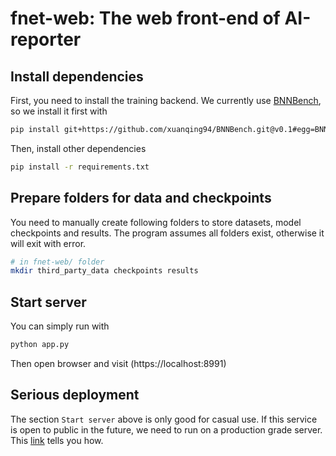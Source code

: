# fnet-web: The web front-end of AI-reporter

## Install dependencies

First, you need to install the training backend. We currently use [BNNBench](https://github.com/xuanqing94/BNNBench), so we install it first with

```bash
pip install git+https://github.com/xuanqing94/BNNBench.git@v0.1#egg=BNNBench
```

Then, install other dependencies
```bash
pip install -r requirements.txt
```

## Prepare folders for data and checkpoints

You need to manually create following folders to store datasets, model checkpoints and results. The program assumes all folders exist, otherwise it will exit with error.

```bash
# in fnet-web/ folder
mkdir third_party_data checkpoints results
```

## Start server

You can simply run with

```bash
python app.py
```

Then open browser and visit (https://localhost:8991)

## Serious deployment

The section `Start server` above is only good for casual use. If this service is open to public in the future, we need to run on a production grade server. This [link](https://flask.palletsprojects.com/en/2.0.x/tutorial/deploy/#run-with-a-production-server) tells you how.
